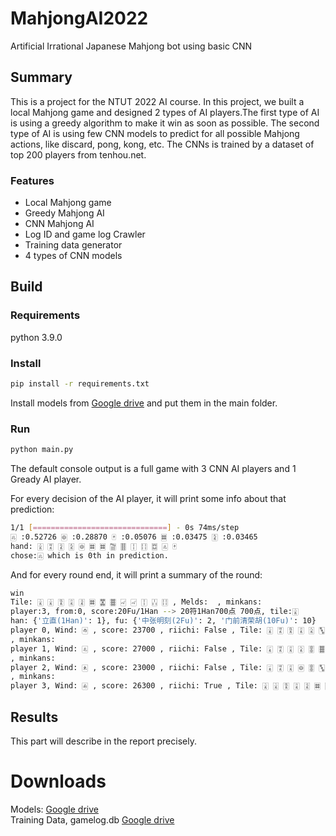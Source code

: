 # MahjongAI2022
Artificial Irrational Japanese Mahjong bot using basic CNN  
## Summary
This is a project for the NTUT 2022 AI course. 
In this project, we built a local Mahjong game and designed 2 types of AI players.The first type of AI is using a greedy algorithm to make it win as soon as possible. The second type of AI is using few CNN models to predict for all possible Mahjong actions, like discard, pong, kong, etc. The CNNs is trained by a dataset of top 200 players from tenhou.net.  

### Features
- Local Mahjong game
- Greedy Mahjong AI
- CNN Mahjong AI
- Log ID and game log Crawler
- Training data generator
- 4 types of CNN models

## Build
### Requirements
python 3.9.0
### Install
```bash
pip install -r requirements.txt
``` 

Install models from [Google drive](https://drive.google.com/drive/folders/1-S6VTXC1IxihaiXAqBHY9yerPFF0HCNC?usp=sharing)
and put them in the main folder.
### Run
```bash
python main.py
```
The default console output is a full game with 3 CNN AI players and 1 Gready AI player.

For every decision of the AI player, it will print some info about that prediction:
```bash
1/1 [==============================] - 0s 74ms/step
🀃 :0.52726 🀙 :0.28870 🀄 :0.05076 🀜 :0.03475 🀏 :0.03465
hand: 🀉 🀊 🀍 🀏 🀙 🀜 🀜 🀟 🀠 🀑 🀓 🀗 🀃 🀄
chose:🀃 which is 0th in prediction.
```
And for every round end, it will print a summary of the round:
```bash
win
Tile: 🀈 🀈 🀋 🀌 🀍 🀜 🀝 🀞 🀐 🀐 🀑 🀒 🀓 , Melds:  , minkans:
player:3, from:0, score:20Fu/1Han --> 20符1Han700点 700点, tile:🀈
han: {'立直(1Han)': 1}, fu: {'中张明刻(2Fu)': 2, '门前清荣胡(10Fu)': 10}
player 0, Wind: 🀂 , score: 23700 , riichi: False , Tile: 🀈 🀊 🀋 🀌 🀎 🀛 🀞 🀞 🀠 🀠 🀕 🀖 🀖 , Melds:
, minkans:
player 1, Wind: 🀃 , score: 27000 , riichi: False , Tile: 🀇 🀊 🀌 🀎 🀚 🀞 🀖 🀖 🀆 🀆       , Melds: 🀒 🀒 🀒
, minkans:
player 2, Wind: 🀀 , score: 23000 , riichi: False , Tile: 🀇 🀊 🀌 🀙 🀚 🀛 🀛 🀜 🀟 🀟       , Melds: 🀃 🀃 🀃
, minkans:
player 3, Wind: 🀁 , score: 26300 , riichi: True , Tile: 🀈 🀈 🀋 🀌 🀍 🀜 🀝 🀞 🀐 🀐 🀑 🀒 🀓 , Melds:               ,

```

## Results
This part will describe in the report precisely.
# Downloads
Models: [Google drive](https://drive.google.com/drive/folders/1-S6VTXC1IxihaiXAqBHY9yerPFF0HCNC?usp=sharing)  
Training Data, gamelog.db [Google drive](https://drive.google.com/drive/folders/1S3AyABPsXYCukd1bYhUdIlt8OXBicPMb?usp=sharing)
